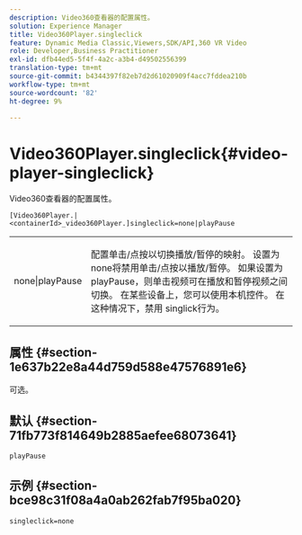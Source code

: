 ```yaml
---
description: Video360查看器的配置属性。
solution: Experience Manager
title: Video360Player.singleclick
feature: Dynamic Media Classic,Viewers,SDK/API,360 VR Video
role: Developer,Business Practitioner
exl-id: dfb44ed5-5f4f-4a2c-a3b4-d49502556399
translation-type: tm+mt
source-git-commit: b4344397f82eb7d2d61020909f4acc7fddea210b
workflow-type: tm+mt
source-wordcount: '82'
ht-degree: 9%

---
```


# Video360Player.singleclick{#video-player-singleclick}

Video360查看器的配置属性。

`[Video360Player.|<containerId>_video360Player.]singleclick=none|playPause`

<table id="table_441553CD34C94A58A9D7CBF772DEDDB6"> 
 <tbody> 
  <tr> 
   <td colname="col1"> <p> <span class="codeph"> none|playPause</span> </p> </td> 
   <td colname="col2"> <p> 配置单击/点按以切换播放/暂停的映射。 设置为<span class="codeph"> none</span>将禁用单击/点按以播放/暂停。 如果设置为<span class="codeph"> playPause</span>，则单击视频可在播放和暂停视频之间切换。 在某些设备上，您可以使用本机控件。 在这种情况下，禁用<span class="codeph"> singlick</span>行为。 </p> </td> 
  </tr> 
 </tbody> 
</table>

## 属性 {#section-1e637b22e8a44d759d588e47576891e6}

可选。

## 默认 {#section-71fb773f814649b2885aefee68073641}

`playPause`

## 示例 {#section-bce98c31f08a4a0ab262fab7f95ba020}

```
singleclick=none
```
